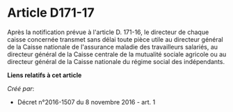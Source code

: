 # Article D171-17

Après la notification prévue à l'article D. 171-16, le directeur de chaque caisse concernée transmet sans délai toute pièce
utile au directeur général de la Caisse nationale de l'assurance maladie des travailleurs salariés, au directeur général de
la Caisse centrale de la mutualité sociale agricole ou au directeur général de la Caisse nationale du régime social des
indépendants.

**Liens relatifs à cet article**

_Créé par_:

  - Décret n°2016-1507 du 8 novembre 2016 - art. 1
